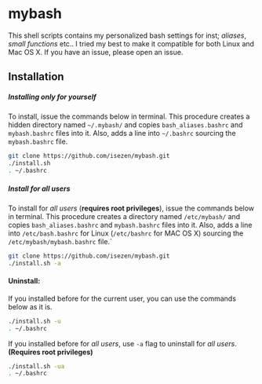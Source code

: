 mybash
======

This shell scripts contains my personalized bash settings for inst; *aliases*, *small functions* etc.. I tried my best to make it compatible for both Linux and Mac OS X. If you have an issue, please open an issue.

## Installation

##### Installing only for yourself

To install, issue the commands below in terminal. This procedure creates a hidden directory named `~/.mybash/` and copies `bash_aliases.bashrc` and `mybash.bashrc` files into it. Also, adds a line into `~/.bashrc` sourcing the `mybash.bashrc` file.
```sh
git clone https://github.com/isezen/mybash.git
./install.sh
. ~/.bashrc
```

##### Install for all users

To install for *all users* (**requires root privileges**), issue the commands below in terminal. This procedure creates a directory named `/etc/mybash/` and copies `bash_aliases.bashrc` and `mybash.bashrc` files into it. Also, adds a line into `/etc/bash.bashrc` for Linux (`/etc/bashrc` for MAC OS X) sourcing the `/etc/mybash/mybash.bashrc` file.` 
```sh
git clone https://github.com/isezen/mybash.git
./install.sh -a
```
#### Uninstall:
If you installed before for the current user, you can use the commands below as it is.
```sh
./install.sh -u
. ~/.bashrc
```
If you installed before for *all users*, use `-a` flag to uninstall for *all users*. **(Requires root privileges)**
```sh
./install.sh -ua
. ~/.bashrc
```

